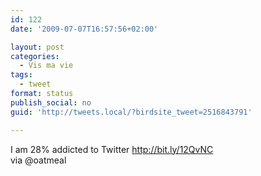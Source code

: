 ```yaml
---
id: 122
date: '2009-07-07T16:57:56+02:00'

layout: post
categories:
  - Vis ma vie
tags:
  - tweet
format: status
publish_social: no
guid: 'http://tweets.local/?birdsite_tweet=2516843791'

---
```


I am 28% addicted to Twitter http://bit.ly/12QvNC  
 via @oatmeal